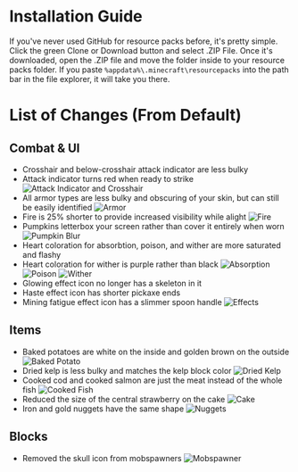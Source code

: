 # Installation Guide
If you've never used GitHub for resource packs before, it's pretty simple.
Click the green Clone or Download button and select .ZIP File.
Once it's downloaded, open the .ZIP file and move the folder inside to your resource packs folder. If you paste `%appdata%\.minecraft\resourcepacks` into the path bar in the file explorer, it will take you there.

# List of Changes (From Default)
## Combat & UI
- Crosshair and below-crosshair attack indicator are less bulky
- Attack indicator turns red when ready to strike
![Attack Indicator and Crosshair](https://github.com/gmferise/mycellium-resource-pack/blob/images/cap01.png?raw=true)
- All armor types are less bulky and obscuring of your skin, but can still be easily identified
![Armor](https://github.com/gmferise/mycellium-resource-pack/blob/images/cap02.png?raw=true)
- Fire is 25% shorter to provide increased visibility while alight
![Fire](https://github.com/gmferise/mycellium-resource-pack/blob/images/cap03.png?raw=true)
- Pumpkins letterbox your screen rather than cover it entirely when worn
![Pumpkin Blur](https://github.com/gmferise/mycellium-resource-pack/blob/images/cap04.png?raw=true)
- Heart coloration for absorbtion, poison, and wither are more saturated and flashy
- Heart coloration for wither is purple rather than black
![Absorption](https://github.com/gmferise/mycellium-resource-pack/blob/images/cap05.png?raw=true)
![Poison](https://github.com/gmferise/mycellium-resource-pack/blob/images/cap06.png?raw=true)
![Wither](https://github.com/gmferise/mycellium-resource-pack/blob/images/cap07.png?raw=true)
- Glowing effect icon no longer has a skeleton in it
- Haste effect icon has shorter pickaxe ends
- Mining fatigue effect icon has a slimmer spoon handle
![Effects](https://github.com/gmferise/mycellium-resource-pack/blob/images/cap08.png?raw=true)
## Items
- Baked potatoes are white on the inside and golden brown on the outside
![Baked Potato](https://github.com/gmferise/mycellium-resource-pack/blob/images/cap09.png?raw=true)
- Dried kelp is less bulky and matches the kelp block color
![Dried Kelp](https://github.com/gmferise/mycellium-resource-pack/blob/images/cap10.png?raw=true)
- Cooked cod and cooked salmon are just the meat instead of the whole fish
![Cooked Fish](https://github.com/gmferise/mycellium-resource-pack/blob/images/cap11.png?raw=true)
- Reduced the size of the central strawberry on the cake
![Cake](https://github.com/gmferise/mycellium-resource-pack/blob/images/cap12.png?raw=true)
- Iron and gold nuggets have the same shape
![Nuggets](https://github.com/gmferise/mycellium-resource-pack/blob/images/cap13.png?raw=true)
## Blocks
- Removed the skull icon from mobspawners
![Mobspawner](https://github.com/gmferise/mycellium-resource-pack/blob/images/cap11.png?raw=true)
